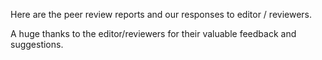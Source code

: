 Here are the peer review reports and our responses to editor / reviewers. 

A huge thanks to the editor/reviewers for their valuable feedback and suggestions.
